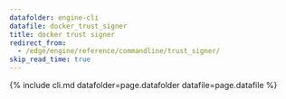 ```yaml
---
datafolder: engine-cli
datafile: docker_trust_signer
title: docker trust signer
redirect_from:
  - /edge/engine/reference/commandline/trust_signer/
skip_read_time: true
---
```

<!--
Sorry, but the contents of this page are automatically generated from
Docker's source code. If you want to suggest a change to the text that appears
here, you'll need to find the string by searching this repo:

https://github.com/docker/cli
-->

{% include cli.md datafolder=page.datafolder datafile=page.datafile %}
